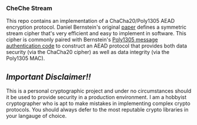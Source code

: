 ### CheChe Stream

This repo contains an implementation of a ChaCha20/Poly1305 AEAD encryption protocol. Daniel Bernstein's original [paper](https://cr.yp.to/chacha/chacha-20080128.pdf) defines a symmetric stream cipher that's very efficient and easy to implement in software. This cipher is commonly paired with Bernstein's [Poly1305 message authentication code](https://cr.yp.to/mac/poly1305-20050329.pdf) to construct an AEAD protocol that provides both data security (via the ChaCha20 cipher) as well as data integrity (via the Poly1305 MAC).

## *Important Disclaimer!!*
This is a personal cryptographic project and under no circumstances should it be used to provide security in a production environment. I am a hobbyist cryptographer who is apt to make mistakes in implementing complex crypto protocols. You should always defer to the most reputable crypto libraries in your langauge of choice.
